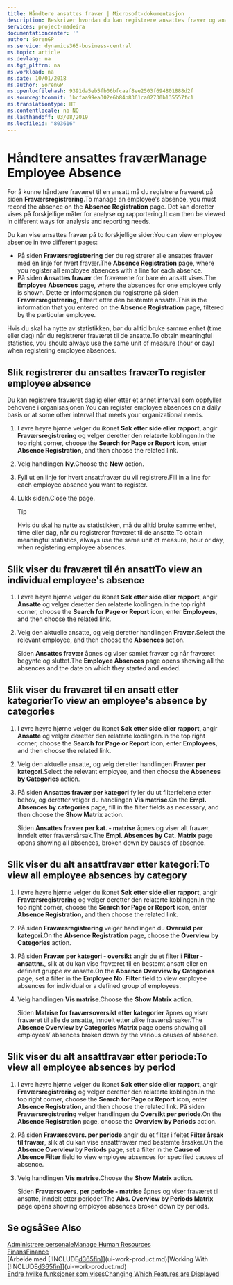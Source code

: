 ```yaml
---
title: Håndtere ansattes fravær | Microsoft-dokumentasjon
description: Beskriver hvordan du kan registrere ansattes fravær og analysere statistikk.
services: project-madeira
documentationcenter: ''
author: SorenGP
ms.service: dynamics365-business-central
ms.topic: article
ms.devlang: na
ms.tgt_pltfrm: na
ms.workload: na
ms.date: 10/01/2018
ms.author: SorenGP
ms.openlocfilehash: 9391da5eb5fb06bfcaaf8ee2503f694801888d2f
ms.sourcegitcommit: 1bcfaa99ea302e6b84b8361ca02730b135557fc1
ms.translationtype: HT
ms.contentlocale: nb-NO
ms.lasthandoff: 03/08/2019
ms.locfileid: "803616"
---
```

# <a name="manage-employee-absence"></a><span data-ttu-id="317af-103">Håndtere ansattes fravær</span><span class="sxs-lookup"><span data-stu-id="317af-103">Manage Employee Absence</span></span>
<span data-ttu-id="317af-104">For å kunne håndtere fraværet til en ansatt må du registrere fraværet på siden **Fraværsregistrering**.</span><span class="sxs-lookup"><span data-stu-id="317af-104">To manage an employee's absence, you must record the absence on the **Absence Registration** page.</span></span> <span data-ttu-id="317af-105">Det kan deretter vises på forskjellige måter for analyse og rapportering.</span><span class="sxs-lookup"><span data-stu-id="317af-105">It can then be viewed in different ways for analysis and reporting needs.</span></span>

<span data-ttu-id="317af-106">Du kan vise ansattes fravær på to forskjellige sider:</span><span class="sxs-lookup"><span data-stu-id="317af-106">You can view employee absence in two different pages:</span></span>

* <span data-ttu-id="317af-107">På siden **Fraværsregistrering** der du registrerer alle ansattes fravær med en linje for hvert fravær.</span><span class="sxs-lookup"><span data-stu-id="317af-107">The **Absence Registration** page, where you register all employee absences with a line for each absence.</span></span>
* <span data-ttu-id="317af-108">På siden **Ansattes fravær** der fraværene for bare én ansatt vises.</span><span class="sxs-lookup"><span data-stu-id="317af-108">The **Employee Absences** page, where the absences for one employee only is shown.</span></span> <span data-ttu-id="317af-109">Dette er informasjonen du registrerte på siden **Fraværsregistrering**, filtrert etter den bestemte ansatte.</span><span class="sxs-lookup"><span data-stu-id="317af-109">This is the information that you entered on the **Absence Registration** page, filtered by the particular employee.</span></span>

<span data-ttu-id="317af-110">Hvis du skal ha nytte av statistikken, bør du alltid bruke samme enhet (time eller dag) når du registrerer fraværet til de ansatte.</span><span class="sxs-lookup"><span data-stu-id="317af-110">To obtain meaningful statistics, you should always use the same unit of measure (hour or day) when registering employee absences.</span></span>

## <a name="to-register-employee-absence"></a><span data-ttu-id="317af-111">Slik registrerer du ansattes fravær</span><span class="sxs-lookup"><span data-stu-id="317af-111">To register employee absence</span></span>
<span data-ttu-id="317af-112">Du kan registrere fraværet daglig eller etter et annet intervall som oppfyller behovene i organisasjonen.</span><span class="sxs-lookup"><span data-stu-id="317af-112">You can register employee absences on a daily basis or at some other interval that meets your organizational needs.</span></span>

1. <span data-ttu-id="317af-113">I øvre høyre hjørne velger du ikonet **Søk etter side eller rapport**, angir **Fraværsregistrering** og velger deretter den relaterte koblingen.</span><span class="sxs-lookup"><span data-stu-id="317af-113">In the top right corner, choose the **Search for Page or Report** icon, enter **Absence Registration**, and then choose the related link.</span></span>
2. <span data-ttu-id="317af-114">Velg handlingen **Ny**.</span><span class="sxs-lookup"><span data-stu-id="317af-114">Choose the **New** action.</span></span>
3. <span data-ttu-id="317af-115">Fyll ut en linje for hvert ansattfravær du vil registrere.</span><span class="sxs-lookup"><span data-stu-id="317af-115">Fill in a line for each employee absence you want to register.</span></span>
4. <span data-ttu-id="317af-116">Lukk siden.</span><span class="sxs-lookup"><span data-stu-id="317af-116">Close the page.</span></span>

    > [!Tip]
    > <span data-ttu-id="317af-117">Hvis du skal ha nytte av statistikken, må du alltid bruke samme enhet, time eller dag, når du registrerer fraværet til de ansatte.</span><span class="sxs-lookup"><span data-stu-id="317af-117">To obtain meaningful statistics, always use the same unit of measure, hour or day, when registering employee absences.</span></span>

## <a name="to-view-an-individual-employees-absence"></a><span data-ttu-id="317af-118">Slik viser du fraværet til én ansatt</span><span class="sxs-lookup"><span data-stu-id="317af-118">To view an individual employee's absence</span></span>
1. <span data-ttu-id="317af-119">I øvre høyre hjørne velger du ikonet **Søk etter side eller rapport**, angir **Ansatte** og velger deretter den relaterte koblingen.</span><span class="sxs-lookup"><span data-stu-id="317af-119">In the top right corner, choose the **Search for Page or Report** icon, enter **Employees**, and then choose the related link.</span></span>
2. <span data-ttu-id="317af-120">Velg den aktuelle ansatte, og velg deretter handlingen **Fravær**.</span><span class="sxs-lookup"><span data-stu-id="317af-120">Select the relevant employee, and then choose the **Absences** action.</span></span>

    <span data-ttu-id="317af-121">Siden **Ansattes fravær** åpnes og viser samlet fravær og når fraværet begynte og sluttet.</span><span class="sxs-lookup"><span data-stu-id="317af-121">The **Employee Absences** page opens showing all the absences and the date on which they started and ended.</span></span>

## <a name="to-view-an-employees-absence-by-categories"></a><span data-ttu-id="317af-122">Slik viser du fraværet til en ansatt etter kategorier</span><span class="sxs-lookup"><span data-stu-id="317af-122">To view an employee's absence by categories</span></span>
1. <span data-ttu-id="317af-123">I øvre høyre hjørne velger du ikonet **Søk etter side eller rapport**, angir **Ansatte** og velger deretter den relaterte koblingen.</span><span class="sxs-lookup"><span data-stu-id="317af-123">In the top right corner, choose the **Search for Page or Report** icon, enter **Employees**, and then choose the related link.</span></span>
2. <span data-ttu-id="317af-124">Velg den aktuelle ansatte, og velg deretter handlingen **Fravær per kategori**.</span><span class="sxs-lookup"><span data-stu-id="317af-124">Select the relevant employee, and then choose the **Absences by Categories** action.</span></span>
3. <span data-ttu-id="317af-125">På siden **Ansattes fravær per kategori** fyller du ut filterfeltene etter behov, og deretter velger du handlingen **Vis matrise**.</span><span class="sxs-lookup"><span data-stu-id="317af-125">On the **Empl. Absences by categories** page, fill in the filter fields as necessary, and then choose the **Show Matrix** action.</span></span>

    <span data-ttu-id="317af-126">Siden **Ansattes fravær per kat. - matrise** åpnes og viser alt fravær, inndelt etter fraværsårsak.</span><span class="sxs-lookup"><span data-stu-id="317af-126">The **Empl. Absences by Cat. Matrix** page opens showing all absences, broken down by causes of absence.</span></span>

## <a name="to-view-all-employee-absences-by-category"></a><span data-ttu-id="317af-127">Slik viser du alt ansattfravær etter kategori:</span><span class="sxs-lookup"><span data-stu-id="317af-127">To view all employee absences by category</span></span>
1. <span data-ttu-id="317af-128">I øvre høyre hjørne velger du ikonet **Søk etter side eller rapport**, angir **Fraværsregistrering** og velger deretter den relaterte koblingen.</span><span class="sxs-lookup"><span data-stu-id="317af-128">In the top right corner, choose the **Search for Page or Report** icon, enter **Absence Registration**, and then choose the related link.</span></span>
2. <span data-ttu-id="317af-129">På siden **Fraværsregistrering** velger handlingen du **Oversikt per kategori**.</span><span class="sxs-lookup"><span data-stu-id="317af-129">On the **Absence Registration** page, choose the **Overview by Categories** action.</span></span>
3. <span data-ttu-id="317af-130">På siden **Fravær per kategori - oversikt** angir du et filter i **Filter - ansattnr.**, slik at du kan vise fraværet til en bestemt ansatt eller en definert gruppe av ansatte.</span><span class="sxs-lookup"><span data-stu-id="317af-130">On the **Absence Overview by Categories** page, set a filter in the **Employee No. Filter** field to view employee absences for individual or a defined group of employees.</span></span>
4. <span data-ttu-id="317af-131">Velg handlingen **Vis matrise**.</span><span class="sxs-lookup"><span data-stu-id="317af-131">Choose the **Show Matrix** action.</span></span>

    <span data-ttu-id="317af-132">Siden **Matrise for fraværsoversikt etter kategorier** åpnes og viser fraværet til alle de ansatte, inndelt etter ulike fraværsårsaker.</span><span class="sxs-lookup"><span data-stu-id="317af-132">The **Absence Overview by Categories Matrix** page opens showing all employees’ absences broken down by the various causes of absence.</span></span>

## <a name="to-view-all-employee-absences-by-period"></a><span data-ttu-id="317af-133">Slik viser du alt ansattfravær etter periode:</span><span class="sxs-lookup"><span data-stu-id="317af-133">To view all employee absences by period</span></span>
1. <span data-ttu-id="317af-134">I øvre høyre hjørne velger du ikonet **Søk etter side eller rapport**, angir **Fraværsregistrering** og velger deretter den relaterte koblingen.</span><span class="sxs-lookup"><span data-stu-id="317af-134">In the top right corner, choose the **Search for Page or Report** icon, enter **Absence Registration**, and then choose the related link.</span></span>
   <span data-ttu-id="317af-135">På siden **Fraværsregistrering** velger handlingen du **Oversikt per periode**.</span><span class="sxs-lookup"><span data-stu-id="317af-135">On the **Absence Registration** page, choose the **Overview by Periods** action.</span></span>
2. <span data-ttu-id="317af-136">På siden **Fraværsovers. per periode** angir du et filter i feltet **Filter årsak til fravær**, slik at du kan vise ansattfravær med bestemte årsaker.</span><span class="sxs-lookup"><span data-stu-id="317af-136">On the **Absence Overview by Periods** page, set a filter in the **Cause of Absence Filter** field to view employee absences for specified causes of absence.</span></span>
3. <span data-ttu-id="317af-137">Velg handlingen **Vis matrise**.</span><span class="sxs-lookup"><span data-stu-id="317af-137">Choose the **Show Matrix** action.</span></span>

    <span data-ttu-id="317af-138">Siden **Fraværsovers. per periode - matrise** åpnes og viser fraværet til ansatte, inndelt etter perioder.</span><span class="sxs-lookup"><span data-stu-id="317af-138">The **Abs. Overview by Periods Matrix** page opens showing employee absences broken down by periods.</span></span>

## <a name="see-also"></a><span data-ttu-id="317af-139">Se også</span><span class="sxs-lookup"><span data-stu-id="317af-139">See Also</span></span>
[<span data-ttu-id="317af-140">Administrere personale</span><span class="sxs-lookup"><span data-stu-id="317af-140">Manage Human Resources</span></span>](hr-manage-human-resources.md)  
[<span data-ttu-id="317af-141">Finans</span><span class="sxs-lookup"><span data-stu-id="317af-141">Finance</span></span>](finance.md)  
<span data-ttu-id="317af-142">[Arbeide med [!INCLUDE[d365fin](includes/d365fin_md.md)]](ui-work-product.md)</span><span class="sxs-lookup"><span data-stu-id="317af-142">[Working With [!INCLUDE[d365fin](includes/d365fin_md.md)]](ui-work-product.md)</span></span>  
[<span data-ttu-id="317af-143">Endre hvilke funksjoner som vises</span><span class="sxs-lookup"><span data-stu-id="317af-143">Changing Which Features are Displayed</span></span>](ui-experiences.md)
